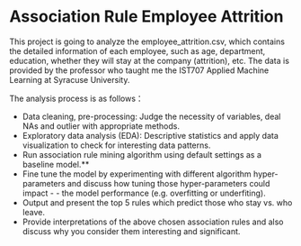 # Association Rule Employee Attrition

This project is going to analyze the employee_attrition.csv, which contains the detailed information of each employee, such as age, department, education, whether they will stay at the company (attrition), etc. The data is provided by the professor who taught me the IST707 Applied Machine Learning at Syracuse University. 

The analysis process is as follows：

- Data cleaning, pre-processing: Judge the necessity of variables, deal NAs and outlier with appropriate methods.
- Exploratory data analysis (EDA): Descriptive statistics and apply data visualization to check for interesting data patterns.
- Run association rule mining algorithm using default settings as a baseline model.**
- Fine tune the model by experimenting with different algorithm hyper-parameters and discuss how tuning those hyper-parameters could impact - - the model performance (e.g. overfitting or underfiting).
- Output and present the top 5 rules which predict those who stay vs. who leave.
- Provide interpretations of the above chosen association rules and also discuss why you consider them interesting and significant.
